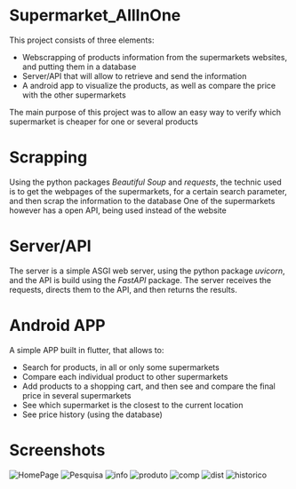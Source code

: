 # Supermarket_AllInOne
This project consists of three elements:
- Webscrapping of products information from the supermarkets websites, and putting them in a database
- Server/API that will allow to retrieve and send the information
- A android app to visualize the products, as well as compare the price with the other supermarkets

The main purpose of this project was to allow an easy way to verify which supermarket is cheaper for one or several products

# Scrapping
Using the python packages _Beautiful Soup_ and _requests_, the technic used is to get the webpages of the supermarkets, for a certain search parameter, and then scrap the information to the database
One of the supermarkets however has a open API, being used instead of the website

# Server/API
The server is a simple ASGI web server, using the python package _uvicorn_, and the API is build using the _FastAPI_ package. The server receives the requests, directs them to the API, and then returns the results.

# Android APP
A simple APP built in flutter, that allows to:
- Search for products, in all or only some supermarkets
- Compare each individual product to other supermarkets
- Add products to a shopping cart, and then see and compare the final price in several supermarkets
- See which supermarket is the closest to the current location
- See price history (using the database)

# Screenshots
![HomePage](img/homepage.png)  ![Pesquisa](img/pesquisa.png) ![info](img/info.png) ![produto](img/produto.png) ![comp](img/comp.png) ![dist](img/dist.png) 
![historico](img/historico.png) 


